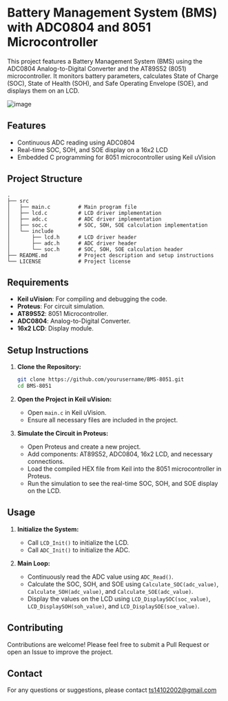 # Battery Management System (BMS) with ADC0804 and 8051 Microcontroller

This project features a Battery Management System (BMS) using the ADC0804 Analog-to-Digital Converter and the AT89S52 (8051) microcontroller. It monitors battery parameters, calculates State of Charge (SOC), State of Health (SOH), and Safe Operating Envelope (SOE), and displays them on an LCD.

![image](https://github.com/user-attachments/assets/7104db1a-6291-4848-9509-e7919c6d7f16)


## Features

- Continuous ADC reading using ADC0804
- Real-time SOC, SOH, and SOE display on a 16x2 LCD
- Embedded C programming for 8051 microcontroller using Keil uVision

## Project Structure

```
.
├── src
│   ├── main.c         # Main program file
│   ├── lcd.c          # LCD driver implementation
│   ├── adc.c          # ADC driver implementation
│   ├── soc.c          # SOC, SOH, SOE calculation implementation
│   └── include
│       ├── lcd.h      # LCD driver header
│       ├── adc.h      # ADC driver header
│       └── soc.h      # SOC, SOH, SOE calculation header
├── README.md          # Project description and setup instructions
└── LICENSE            # Project license
```

## Requirements

- **Keil uVision**: For compiling and debugging the code.
- **Proteus**: For circuit simulation.
- **AT89S52**: 8051 Microcontroller.
- **ADC0804**: Analog-to-Digital Converter.
- **16x2 LCD**: Display module.

## Setup Instructions

1. **Clone the Repository:**
   ```sh
   git clone https://github.com/yourusername/BMS-8051.git
   cd BMS-8051
   ```

2. **Open the Project in Keil uVision:**
   - Open `main.c` in Keil uVision.
   - Ensure all necessary files are included in the project.

3. **Simulate the Circuit in Proteus:**
   - Open Proteus and create a new project.
   - Add components: AT89S52, ADC0804, 16x2 LCD, and necessary connections.
   - Load the compiled HEX file from Keil into the 8051 microcontroller in Proteus.
   - Run the simulation to see the real-time SOC, SOH, and SOE display on the LCD.

## Usage

1. **Initialize the System:**
   - Call `LCD_Init()` to initialize the LCD.
   - Call `ADC_Init()` to initialize the ADC.

2. **Main Loop:**
   - Continuously read the ADC value using `ADC_Read()`.
   - Calculate the SOC, SOH, and SOE using `Calculate_SOC(adc_value)`, `Calculate_SOH(adc_value)`, and `Calculate_SOE(adc_value)`.
   - Display the values on the LCD using `LCD_DisplaySOC(soc_value)`, `LCD_DisplaySOH(soh_value)`, and `LCD_DisplaySOE(soe_value)`.

## Contributing

Contributions are welcome! Please feel free to submit a Pull Request or open an Issue to improve the project.

## Contact

For any questions or suggestions, please contact ts14102002@gmail.com
```
